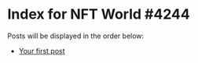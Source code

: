 # Index for NFT World #4244
Posts will be displayed in the order below:

- [Your first post](./001-first.md)

